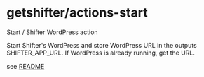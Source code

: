 # getshifter/actions-start

Start / Shifter WordPress action

Start Shifter's WordPress and store WordPress URL in the outputs SHIFTER_APP_URL. If WordPress is already running, get the URL.

see [README](https://github.com/getshifter/actions)
